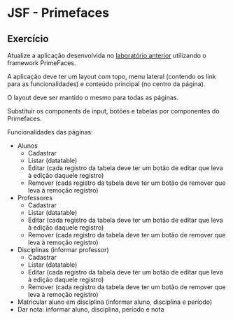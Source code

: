# JSF - Primefaces

## Exercício

Atualize a aplicação desenvolvida no [laboratório anterior](exercicio-11.md) utilizando o framework PrimeFaces. 

A aplicação deve ter um layout com topo, menu lateral (contendo os link para as funcionalidades) e conteúdo principal (no centro da página). 

O layout deve ser mantido o mesmo para todas as páginas.

Substituir os components de input, botões e tabelas por componentes do Primefaces.

Funcionalidades das páginas:
* Alunos
  * Cadastrar
  * Listar (datatable)
  * Editar (cada registro da tabela deve ter um botão de editar que leva à edição daquele registro)
  * Remover (cada registro da tabela deve ter um botão de remover que leva à remoção registro)
* Professores
  * Cadastrar
  * Listar (datatable)
  * Editar (cada registro da tabela deve ter um botão de editar que leva à edição daquele registro)
  * Remover (cada registro da tabela deve ter um botão de remover que leva à remoção registro)
* Disciplinas (informar professor)
  * Cadastrar
  * Listar (datatable)
  * Editar (cada registro da tabela deve ter um botão de editar que leva à edição daquele registro)
  * Remover (cada registro da tabela deve ter um botão de remover que leva à remoção registro)
* Matricular aluno em disciplina (informar aluno, disciplina e período)
* Dar nota: informar aluno, disciplina, período e nota
